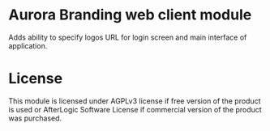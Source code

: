 # Aurora Branding web client module
Adds ability to specify logos URL for login screen and main interface of application.

# License
This module is licensed under AGPLv3 license if free version of the product is used or AfterLogic Software License if commercial version of the product was purchased.
